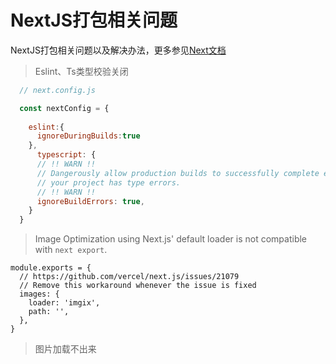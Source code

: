 # NextJS打包相关问题

NextJS打包相关问题以及解决办法，更多参见[Next文档](https://www.nextjs.cn/)
<!-- [Next,打包] -->

>Eslint、Ts类型校验关闭
```js
  // next.config.js

  const nextConfig = {
  
    eslint:{
      ignoreDuringBuilds:true
    },
      typescript: {
      // !! WARN !!
      // Dangerously allow production builds to successfully complete even if
      // your project has type errors.
      // !! WARN !!
      ignoreBuildErrors: true,
    }
  }
```



> Image Optimization using Next.js' default loader is not compatible with `next export`.

```JS
module.exports = {
  // https://github.com/vercel/next.js/issues/21079
  // Remove this workaround whenever the issue is fixed
  images: {
    loader: 'imgix',
    path: '',
  },
}
```

> 图片加载不出来